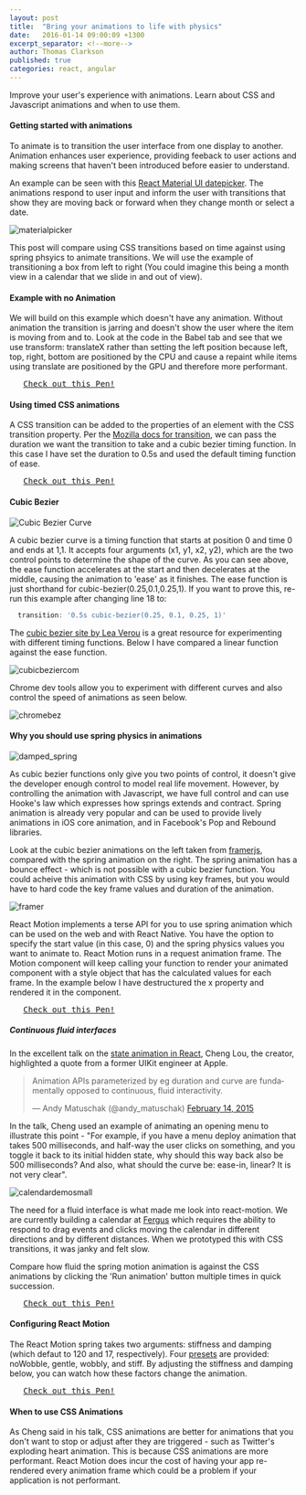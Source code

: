 ```yaml
---
layout: post
title:  "Bring your animations to life with physics"
date:   2016-01-14 09:00:09 +1300
excerpt_separator: <!--more-->
author: Thomas Clarkson
published: true
categories: react, angular
---
```


Improve your user's experience with animations. Learn about CSS and Javascript animations and when to use them.

<!--more-->

#### Getting started with animations

To animate is to transition the user interface from one display to another. Animation enhances user experience, providing feeback to user actions and making screens that haven't been introduced before easier to understand.

An example can be seen with this [React Material UI datepicker](http://www.material-ui.com/#/components/date-picker). 
The animations respond to user input and inform the user with transitions that show they are moving back or forward when they change month or select a date.

![materialpicker](https://cloud.githubusercontent.com/assets/2054503/12336337/ede568fe-bb68-11e5-8750-7cf50c46a7c7.gif)

This post will compare using CSS transitions based on time against using spring phsyics to animate transitions. We will use the example of transitioning a box from left to right (You could imagine this being a month view in a calendar that we slide in and out of view).

<script src="http://codepen.io/assets/embed/ei.js"> </script>
<script async src="//platform.twitter.com/widgets.js" charset="utf-8"></script>

#### Example with no Animation

We will build on this example which doesn't have any animation. Without animation the transition is jarring and doesn't show the user where the item is moving from and to. Look at the code in the Babel tab and see that we use transform: translateX rather than setting the left position because left, top, right, bottom are positioned by the CPU and cause a repaint while items using translate are positioned by the GPU and therefore more performant.

<pre class="codepen" data-height="150" data-type="result" data-href="GoEKLN" data-user="TomClarkson" data-safe="true"> <code> </code> <a href="http://codepen.io/TomClarkson/pen/GoEKLN">Check out this Pen!</a> </pre>

#### Using timed CSS animations

A CSS transition can be added to the properties of an element with the CSS transition property. Per the [Mozilla docs for transition](https://developer.mozilla.org/en/docs/Web/CSS/transition), we can pass the duration we want the transition to take and a cubic bezier timing function. In this case I have set the duration to 0.5s and used the default timing function of ease. 

<pre class="codepen" data-height="150" data-type="result" data-href="xZrZJp" data-user="TomClarkson" data-safe="true"> <code> </code> <a href="http://codepen.io/TomClarkson/pen/xZrZJp">Check out this Pen!</a> </pre>


#### Cubic Bezier

![Cubic Bezier Curve](https://cloud.githubusercontent.com/assets/2054503/12335516/79b72d54-bb64-11e5-8fbe-b2a9e6715ea9.png)

A cubic bezier curve is a timing function that starts at position 0 and time 0 and ends at 1,1. It accepts four arguments (x1, y1, x2, y2), which are the two control points to determine the shape of the curve. As you can see above, the ease function accelerates at the start and then decelerates at the middle, causing the animation to 'ease' as it finishes. The ease function is just shorthand for cubic-bezier(0.25,0.1,0.25,1). If you want to prove this, re-run this example after changing line 18 to: 

~~~js
  transition: '0.5s cubic-bezier(0.25, 0.1, 0.25, 1)'
~~~

The [cubic bezier site by Lea Verou](http://cubic-bezier.com/) is a great resource for experimenting with different timing functions. Below I have compared a linear function against the ease function. 

![cubicbeziercom](https://cloud.githubusercontent.com/assets/2054503/12336020/f5c3568c-bb66-11e5-84e8-762a41ba4d58.gif)

Chrome dev tools allow you to experiment with different curves and also control the speed of animations as seen below.

![chromebez](https://cloud.githubusercontent.com/assets/2054503/12336063/4134261e-bb67-11e5-8bbd-4981028659a7.gif)

#### Why you should use spring physics in animations

![damped_spring](https://cloud.githubusercontent.com/assets/2054503/12336758/ff68ac10-bb6a-11e5-9560-15737d665b4d.gif)

As cubic bezier functions only give you two points of control, it doesn't give the developer enough control to model real life movement. However, by controlling the animation with Javascript, we have full control and can use Hooke's law which expresses how springs extends and contract. Spring animation is already very popular and can be used to provide lively animations in iOS core animation, and in Facebook's Pop and Rebound libraries. 

Look at the cubic bezier animations on the left taken from [framerjs](http://framerjs.com/learn/basics/animation/), compared with the spring animation on the right. The spring animation has a bounce effect - which is not possible with a cubic bezier function. You could acheive this animation with CSS by using key frames, but you would have to hard code the key frame values and duration of the animation.

![framer](https://cloud.githubusercontent.com/assets/2054503/12362208/f52638fa-bc26-11e5-895e-59c0ad611928.gif)

React Motion implements a terse API for you to use spring animation which can be used on the web and with React Native. You have the option to specify the start value (in this case, 0) and the spring physics values you want to animate to. React Motion runs in a request animation frame. The Motion component will keep calling your function to render your animated component with a style object that has the calculated values for each frame. In the example below I have destructured the x property and rendered it in the component.

<pre class="codepen" data-height="150" data-type="result" data-href="EPwWOg" data-user="TomClarkson" data-safe="true"> <code> </code> <a href="http://codepen.io/TomClarkson/pen/EPwWOg">Check out this Pen!</a> </pre>

##### Continuous fluid interfaces

In the excellent talk on the [state animation in React](https://www.youtube.com/watch?v=1tavDv5hXpo), Cheng Lou, the creator, highlighted a quote from a former UIKit engineer at Apple.

<blockquote class="twitter-tweet" lang="en-gb"><p lang="en" dir="ltr">Animation APIs parameterized by eg duration and curve are fundamentally opposed to continuous, fluid interactivity.</p>&mdash; Andy Matuschak (@andy_matuschak) <a href="https://twitter.com/andy_matuschak/status/566736015188963328">February 14, 2015</a></blockquote>

In the talk, Cheng used an example of animating an opening menu to illustrate this point - "For example, if you have a menu deploy animation that takes 500 milliseconds, and half-way the user clicks on something, and you toggle it back to its initial hidden state, why should this way back also be 500 milliseconds? And also, what should the curve be: ease-in, linear? It is not very clear".

![calendardemosmall](https://cloud.githubusercontent.com/assets/2054503/12363885/3f87eebc-bc30-11e5-9ceb-40e2ad34700f.gif)

The need for a fluid interface is what made me look into react-motion. We are currently building a calendar at [Fergus](http://fergusapp.com/) which requires the ability to respond to drag events and clicks moving the calendar in different directions and by different distances. When we prototyped this with CSS transitions, it was janky and felt slow.

Compare how fluid the spring motion animation is against the CSS animations by clicking the 'Run animation' button multiple times in quick succession.

<pre class="codepen" data-height="450" data-type="result" data-href="dGVvEJ" data-user="TomClarkson" data-safe="true"> <code> </code> <a href="http://codepen.io/TomClarkson/pen/dGVvEJ">Check out this Pen!</a> </pre>

#### Configuring React Motion

The React Motion spring takes two arguments: stiffness and damping (which defaut to 120 and 17, respectively). Four [presets](https://github.com/chenglou/react-motion/blob/master/src/presets.js) are provided: noWobble, gentle, wobbly, and stiff. By adjusting the stiffness and damping below, you can watch how these factors change the animation.

<pre class="codepen" data-height="300" data-type="result" data-href="OMxmQL" data-user="TomClarkson" data-safe="true"> <code> </code> <a href="http://codepen.io/TomClarkson/pen/OMxmQL">Check out this Pen!</a> </pre>

#### When to use CSS Animations

As Cheng said in his talk, CSS animations are better for animations that you don't want to stop or adjust after they are triggered - such as Twitter's exploding heart animation. This is because CSS animations are more performant. React Motion does incur the cost of having your app re-rendered every animation frame which could be a problem if your application is not performant.





